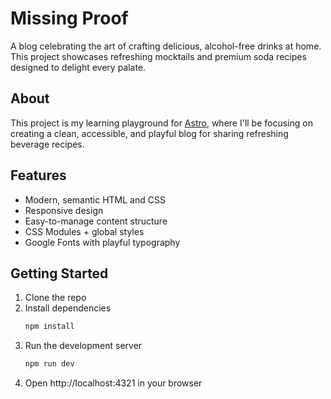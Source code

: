 # Missing Proof

A blog celebrating the art of crafting delicious, alcohol-free drinks at home. This project showcases refreshing mocktails and premium soda recipes designed to delight every palate.

## About

This project is my learning playground for [Astro](https://astro.build/), where I'll be focusing on creating a clean, accessible, and playful blog for sharing refreshing beverage recipes.

## Features

- Modern, semantic HTML and CSS
- Responsive design
- Easy-to-manage content structure
- CSS Modules + global styles
- Google Fonts with playful typography

## Getting Started

1. Clone the repo
2. Install dependencies
   ```bash
   npm install
   ```
3. Run the development server
   ```bash
   npm run dev
   ```
4. Open http://localhost:4321 in your browser
